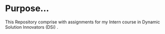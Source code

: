 # Purpose...
This Repository comprise with assignments for my Intern course in Dynamic Solution Innovators (DSi) .
